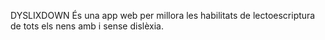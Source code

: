 DYSLIXDOWN
És una app web per millora les habilitats de lectoescriptura de tots els nens amb i sense dislèxia.
